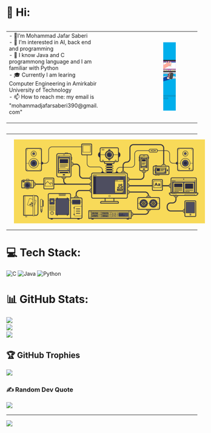 # 👋 Hi:

<div style="display: flex; justify-content: space-between; align-items: flex-start; flex-wrap: nowrap;">
  <!-- Left Content -->
  <table border="0">
    <tr>
      <td>
        <div style="max-width: 60%; padding-right: 20px;">
          -  💫I’m Mohammad Jafar Saberi<br>- 👀 I’m interested in AI, back end and programming<br>- 📔 I know Java and C programmong language and I am familiar with Python <br>- 🎓 Currently I am learing Computer Engineering in Amirkabir University of    Technology<br>- 📫 How to reach me: my email is "mohammadjafarsaberi390@gmail.com"<br><br>
        </div>
      </td>
      <td>
        <div style="flex-shrink: 0;max-width:40%;">
          <img 
            src="https://raw.githubusercontent.com/ngud-119/ngud-119/main/2.gif" 
            alt="bikmandjuma" 
            style="width: 250px; height: 180px; object-fit: cover;" 
          />
        </div>
      </td>
  </tr>
  </table>
</div>
<hr>
<img src="https://raw.githubusercontent.com/ngud-119/ngud-119/main/machine.gif" alt="image_codes" style="padding-left:20px;padding-right:20px" />
<hr>

# 💻 Tech Stack:
![C](https://img.shields.io/badge/c-%2300599C.svg?style=for-the-badge&logo=c&logoColor=white) ![Java](https://img.shields.io/badge/java-%23ED8B00.svg?style=for-the-badge&logo=openjdk&logoColor=white) ![Python](https://img.shields.io/badge/python-3670A0?style=for-the-badge&logo=python&logoColor=ffdd54)
# 📊 GitHub Stats:
![](https://github-readme-stats.vercel.app/api?username=jafarsaberi13&theme=dark&hide_border=false&include_all_commits=true&count_private=false)<br/>
![](https://github-readme-streak-stats.herokuapp.com/?user=jafarsaberi13&theme=dark&hide_border=false)<br/>
![](https://github-readme-stats.vercel.app/api/top-langs/?username=jafarsaberi13&theme=dark&hide_border=false&include_all_commits=true&count_private=false&layout=compact)

## 🏆 GitHub Trophies
![](https://github-profile-trophy.vercel.app/?username=jafarsaberi13&theme=radical&no-frame=false&no-bg=true&margin-w=4)

### ✍️ Random Dev Quote
![](https://quotes-github-readme.vercel.app/api?type=vetical&theme=radical)

---
[![](https://visitcount.itsvg.in/api?id=jafarsaberi13&icon=2&color=3)](https://visitcount.itsvg.in)
